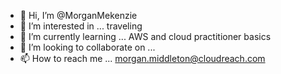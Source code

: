 - 👋 Hi, I’m @MorganMekenzie
- 👀 I’m interested in ... traveling
- 🌱 I’m currently learning ... AWS and cloud practitioner basics
- 💞️ I’m looking to collaborate on ...
- 📫 How to reach me ... morgan.middleton@cloudreach.com

<!---
MorganMekenzie/MorganMekenzie is a ✨ special ✨ repository because its `README.md` (this file) appears on your GitHub profile.
You can click the Preview link to take a look at your changes.
--->
